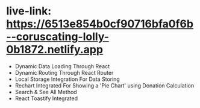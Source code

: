# live-link: https://6513e854b0cf90716bfa0f6b--coruscating-lolly-0b1872.netlify.app

* Dynamic Data Loading Through React
* Dynamic Routing Through React Router
* Local Storage Integration For Data Storing
* Rechart Integrated For Showing a 'Pie Chart' using Donation Calculation
* Search & See All Method
* React Toastify Integrated